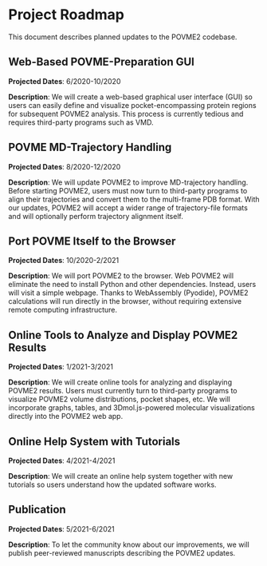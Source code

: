 # Project Roadmap

This document describes planned updates to the POVME2 codebase.

## Web-Based POVME-Preparation GUI

**Projected Dates**: 6/2020-10/2020

**Description**: We will create a web-based graphical user interface (GUI) so
users can easily define and visualize pocket-encompassing protein regions for
subsequent POVME2 analysis. This process is currently tedious and requires
third-party programs such as VMD.

## POVME MD-Trajectory Handling

**Projected Dates**: 8/2020-12/2020

**Description**: We will update POVME2 to improve MD-trajectory handling.
Before starting POVME2, users must now turn to third-party programs to align
their trajectories and convert them to the multi-frame PDB format. With our
updates, POVME2 will accept a wider range of trajectory-file formats and will
optionally perform trajectory alignment itself.

## Port POVME Itself to the Browser

**Projected Dates**: 10/2020-2/2021

**Description**: We will port POVME2 to the browser. Web POVME2 will eliminate
the need to install Python and other dependencies. Instead, users will visit a
simple webpage. Thanks to WebAssembly (Pyodide), POVME2 calculations will run
directly in the browser, without requiring extensive remote computing
infrastructure.

## Online Tools to Analyze and Display POVME2 Results

**Projected Dates**: 1/2021-3/2021

**Description**: We will create online tools for analyzing and displaying
POVME2 results. Users must currently turn to third-party programs to visualize
POVME2 volume distributions, pocket shapes, etc. We will incorporate graphs,
tables, and 3Dmol.js-powered molecular visualizations directly into the POVME2
web app.

## Online Help System with Tutorials

**Projected Dates**: 4/2021-4/2021

**Description**: We will create an online help system together with new
tutorials so users understand how the updated software works.

## Publication

**Projected Dates**: 5/2021-6/2021

**Description**: To let the community know about our improvements, we will
publish peer-reviewed manuscripts describing the POVME2 updates.
